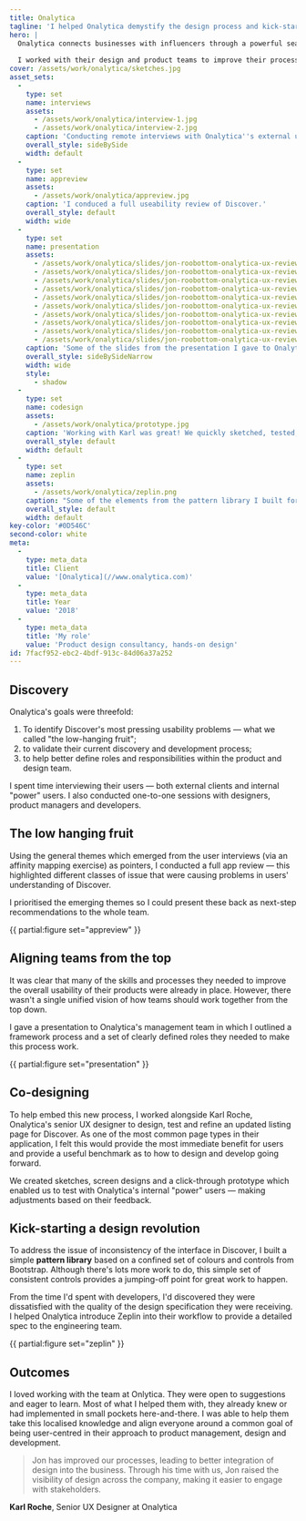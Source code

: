 ```yaml
---
title: Onalytica
tagline: 'I helped Onalytica demystify the design process and kick-started a user-centred design revolution.'
hero: |
  Onalytica connects businesses with influencers through a powerful search engine called **Discover**.  Although popular with their customers, Onalytica recognised that there was room for improvement in the user's experience of their tool.
  
  I worked with their design and product teams to improve their process and kick-start a new standardised approach to interface design.
cover: /assets/work/onalytica/sketches.jpg
asset_sets:
  -
    type: set
    name: interviews
    assets:
      - /assets/work/onalytica/interview-1.jpg
      - /assets/work/onalytica/interview-2.jpg
    caption: 'Conducting remote interviews with Onalytica''s external users.'
    overall_style: sideBySide
    width: default
  -
    type: set
    name: appreview
    assets:
      - /assets/work/onalytica/appreview.jpg
    caption: 'I conduced a full useability review of Discover.'
    overall_style: default
    width: wide
  -
    type: set
    name: presentation
    assets:
      - /assets/work/onalytica/slides/jon-roobottom-onalytica-ux-review-presentation-02.png
      - /assets/work/onalytica/slides/jon-roobottom-onalytica-ux-review-presentation-03.png
      - /assets/work/onalytica/slides/jon-roobottom-onalytica-ux-review-presentation-04.png
      - /assets/work/onalytica/slides/jon-roobottom-onalytica-ux-review-presentation-05.png
      - /assets/work/onalytica/slides/jon-roobottom-onalytica-ux-review-presentation-11.png
      - /assets/work/onalytica/slides/jon-roobottom-onalytica-ux-review-presentation-13.png
      - /assets/work/onalytica/slides/jon-roobottom-onalytica-ux-review-presentation-14.png
      - /assets/work/onalytica/slides/jon-roobottom-onalytica-ux-review-presentation-19.png
      - /assets/work/onalytica/slides/jon-roobottom-onalytica-ux-review-presentation-20.png
      - /assets/work/onalytica/slides/jon-roobottom-onalytica-ux-review-presentation-21.png
    caption: 'Some of the slides from the presentation I gave to Onalytica''s leadership team'
    overall_style: sideBySideNarrow
    width: wide
    style:
      - shadow
  -
    type: set
    name: codesign
    assets:
      - /assets/work/onalytica/prototype.jpg
    caption: 'Working with Karl was great! We quickly sketched, tested; then built a prototype, tested and refined further.'
    overall_style: default
    width: default
  -
    type: set
    name: zeplin
    assets:
      - /assets/work/onalytica/zeplin.png
    caption: "Some of the elements from the pattern library I built for Discover\_based on Bootstrap. I introduced Zeplin into their design and development process to demystify design specifications for developers."
    overall_style: default
    width: default
key-color: '#0D546C'
second-color: white
meta:
  -
    type: meta_data
    title: Client
    value: '[Onalytica](//www.onalytica.com)'
  -
    type: meta_data
    title: Year
    value: '2018'
  -
    type: meta_data
    title: 'My role'
    value: 'Product design consultancy, hands-on design'
id: 7facf952-ebc2-4bdf-913c-84d06a37a252
---
```

## Discovery

Onalytica's goals were threefold:

1. To identify Discover's most pressing usability problems — what we called "the low-hanging fruit";
2. to validate their current discovery and development process;
3. to help better define roles and responsibilities within the product and design team.

I spent time interviewing their users — both external clients and internal "power" users. I also conducted one-to-one sessions with designers, product managers and developers.

## The low hanging fruit

Using the general themes which emerged from the user interviews (via an affinity mapping exercise) as pointers, I conducted a full app review — this highlighted different classes of issue that were causing problems in users' understanding of Discover. 

I prioritised the emerging themes so I could present these back as next-step recommendations to the whole team.

{{ partial:figure set="appreview" }}

## Aligning teams from the top

It was clear that many of the skills and processes they needed to improve the overall usability of their products were already in place. However, there wasn't a single unified vision of how teams should work together from the top down.

I gave a presentation to Onalytica's management team in which I outlined a framework process and a set of clearly defined roles they needed to make this process work.

{{ partial:figure set="presentation" }}

## Co-designing 

To help embed this new process, I worked alongside Karl Roche, Onalytica's senior UX designer to design, test and refine an updated listing page for Discover. As one of the most common page types in their application, I felt this would provide the most immediate benefit for users and provide a useful benchmark as to how to design and develop going forward.

We created sketches, screen designs and a click-through prototype which enabled us to test with Onalytica's internal "power" users — making adjustments based on their feedback.

## Kick-starting a design revolution

To address the issue of inconsistency of the interface in Discover, I built a simple **pattern library** based on a confined set of colours and controls from Bootstrap. Although there's lots more work to do, this simple set of consistent controls provides a jumping-off point for great work to happen.

From the time I'd spent with developers, I'd discovered they were dissatisfied with the quality of the design specification they were receiving.  I helped Onalytica introduce Zeplin into their workflow to provide a detailed spec to the engineering team.

{{ partial:figure set="zeplin" }}

## Outcomes

I loved working with the team at Onlytica. They were open to suggestions and eager to learn. Most of what I helped them with, they already knew or had implemented in small pockets here-and-there. I was able to help them take this localised knowledge and align everyone around a common goal of being user-centred in their approach to product management, design and development. 

> Jon has improved our processes, leading to better integration of design into the business. Through his time with us, Jon raised the visibility of design across the company, making it easier to engage with stakeholders.

**Karl Roche**, Senior UX Designer at Onalytica